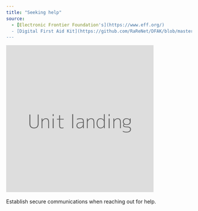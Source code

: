 ```yaml
---
title: "Seeking help"
source:
  - [Electronic Frontier Foundation's](https://www.eff.org/)
  - [Digital First Aid Kit](https://github.com/RaReNet/DFAK/blob/master/SecureCommunication.md)
---
```

![](unit.png)

Establish secure communications when reaching out for help.
